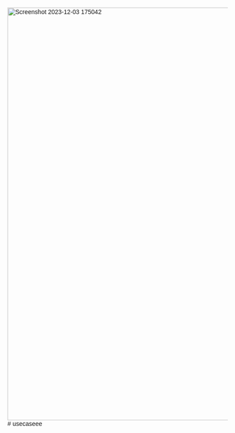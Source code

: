 <img width="944" alt="Screenshot 2023-12-03 175042" src="https://github.com/Fathurrochman20/usecaseee/assets/135719593/00a1ec28-6648-4ef9-9dcf-336fdef59c7d">
# usecaseee

<!DOCTYPE html>
<html lang="en">
<head>
    <meta charset="UTF-8">
    <meta name="viewport" content="width=device-width, initial-scale=1.0">
    <title>Pemesanan Hotel</title>
    <style>
        body {
            font-family: Arial, sans-serif;
            margin: 20px;
        }

        form {
            max-width: 600px;
            margin: auto;
        }

        label {
            display: block;
            margin-bottom: 8px;
        }

        input, select {
            width: 100%;
            padding: 10px;
            margin-bottom: 15px;
            display: inline-block;
            box-sizing: border-box;
        }

        button {
            background-color: #4CAF50;
            color: white;
            padding: 15px;
            border: none;
            cursor: pointer;
            width: 100%;
        }

        button:hover {
            background-color: #45a049;
        }
    </style>
</head>
<body>

    <h2>Form Pemesanan Hotel</h2>

    <form action="/submit_booking" method="post">
        <label for="nama">Nama:</label>
        <input type="text" id="nama" name="nama" required>

        <label for="email">Email:</label>
        <input type="email" id="email" name="email" required>

        <label for="telepon">Nomor Telepon:</label>
        <input type="tel" id="telepon" name="telepon" required>

        <label for="checkin">Tanggal Check-in:</label>
        <input type="date" id="checkin" name="checkin" required>

        <label for="checkout">Tanggal Check-out:</label>
        <input type="date" id="checkout" name="checkout" required>

        <label for="jumlah_orang">Jumlah Orang:</label>
        <input type="number" id="jumlah_orang" name="jumlah_orang" required>

        <label for="tipe_kamar">Tipe Kamar:</label>
        <select id="tipe_kamar" name="tipe_kamar" required>
            <option value="standard">Standard</option>
            <option value="deluxe">Deluxe</option>
            <option value="suite">Suite</option>
        </select>

        <button type="submit">Pesan Sekarang</button>
    </form>

</body>
</html>

